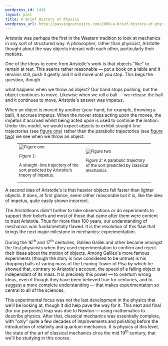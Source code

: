 ```yaml
--- 
wordpress_id: 1416
layout: post
title: A Brief History of Physics
wordpress_url: http://passingcuriosity.com/2006/a-brief-history-of-physics/
---
```

<p>Aristotle was perhaps the first in the Western tradition to
look at mechanics in any sort of structured way. A philosopher,
rather than physicist, Aristotle thought about the way objects
interact with each other, particularly their motions.</p>

<!--more-->

<p>One of the ideas to come from Aristotle's work is that objects
"like" to remain at rest. This seems rather reasonable &mdash;
put a book on a table and it remains still, push it gently and it
will move until you stop. This begs the question, though &mdash;

what happens when we throw ad object? Our hand stops pushing, but
the object continues to move. Likewise when we roll a ball
&mdash; we release the ball and it continues to move. Aristotle's
answer was impetus.</p>

<p>When an object is moved by another (your hand, for example,
throwing a ball), it accrues impetus. When the mover stops acting
upon the movee, the impetus it accrued whilst being acted upon is
used to continue the motion. Under this model, we would expect
objects to exhibit straight-line trajectories (see 
<a href="#hist-fig-1">figure one</a>) rather than the parabolic
trajectories (see <a href="#hist-fig-2">figure two</a>) we see
when we throw an object.</p>

<table style="width: 85%; margin: 0 auto; font-size: small;">
<tr><td>
<img src="figure1.png" title="Figure one" />
<p><a name="hist-fig-1"><em>Figure 1:</em></a> 

A straight-line trajectory of the sort predicted 
by Aristotle's theory of impetus.</p>
</td>
<td>
<img src="figure2.png" title="Figure two" />
<p><a name="hist-fig-2"><em>Figure 2:</em></a> 
A parabolic trajectory of the sort predicted 
by classical mechanics.</p>
</td></tr>
</table>

<p>A second idea of Aristotle's is that heavier objects fall
faster than lighter objects. It does, at first glance, seem
rather reasonable but it is, like the idea of impetus, quite
easily shown incorrect.</p>

<p>The Aristotleans didn't bother to take observations or do
experiments to support their beliefs and most of those that came
after them were content to trust Aristotle. Thus for more than
100 years, our understanding of mechanics was fundamentally
flawed. It is the resolution of this flaw that brings the next
major milestone in mechanics: experimentation.</p>

<p>During the 16<sup>th</sup> and 17<sup>th</sup> centuries,
Galileo Galilei and other became amongst the first physicists
when they used experimentation to confirm and reject their ideas
about the motion of objects. Among Galileo's more famous
experiments (though the story is now considered to be untrue) is
his dropping balls of varing mass of the Leaning Tower of Pisa by
which he showed that, contrary to Aristotle's account, the speed
of a falling object is independant of its mass. It is precisely
this power &mdash; to overturn wrong ideas, even if though they
have been believed true for centuries, and to suggest a more
complete understanding &mdash; that makes experimentation so
central to all of the sciences.</p>

<p>This experimental focus was not the last development in the
physics that we'll be looking at, though it did help pave the way
for it. This next and final (for our purposes) leap was due to 
Newton &mdash; using mathematics to describe physics. After that,
classical mechanics was essentially complete, with "only" quite a
few decades of improvements and polishing before the introduction
of relativity and quantum mechanics. It is physics at this level,
the state of the art of classical mechanics circa the mid
19<sup>th</sup> century, that we'll be studying in this
course.</p>
